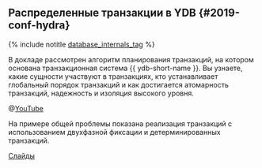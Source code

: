 ## Распределенные транзакции в YDB {#2019-conf-hydra}

{% include notitle [database_internals_tag](../../tags.md#database_internals) %}

В докладе рассмотрен алгоритм планирования транзакций, на котором основана транзакционная система {{ ydb-short-name }}. Вы узнаете, какие сущности участвуют в транзакциях, кто устанавливает глобальный порядок транзакций и как достигается атомарность транзакций, надежность и изоляция высокого уровня.

@[YouTube](https://www.youtube.com/watch?v=85GIFpG3zx4)

На примере общей проблемы показана реализация транзакций с использованием двухфазной фиксации и детерминированных транзакций.

[Слайды](https://presentations.ydb.tech/2019/ru/hydra/presentation.pdf)